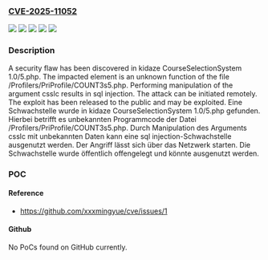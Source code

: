 ### [CVE-2025-11052](https://cve.mitre.org/cgi-bin/cvename.cgi?name=CVE-2025-11052)
![](https://img.shields.io/static/v1?label=Product&message=CourseSelectionSystem&color=blue)
![](https://img.shields.io/static/v1?label=Version&message=1.0%20&color=brightgreen)
![](https://img.shields.io/static/v1?label=Version&message=5.php%20&color=brightgreen)
![](https://img.shields.io/static/v1?label=Vulnerability&message=Injection&color=brightgreen)
![](https://img.shields.io/static/v1?label=Vulnerability&message=SQL%20Injection&color=brightgreen)

### Description

A security flaw has been discovered in kidaze CourseSelectionSystem 1.0/5.php. The impacted element is an unknown function of the file /Profilers/PriProfile/COUNT3s5.php. Performing manipulation of the argument csslc results in sql injection. The attack can be initiated remotely. The exploit has been released to the public and may be exploited.
Eine Schwachstelle wurde in kidaze CourseSelectionSystem 1.0/5.php gefunden. Hierbei betrifft es unbekannten Programmcode der Datei /Profilers/PriProfile/COUNT3s5.php. Durch Manipulation des Arguments csslc mit unbekannten Daten kann eine sql injection-Schwachstelle ausgenutzt werden. Der Angriff lässt sich über das Netzwerk starten. Die Schwachstelle wurde öffentlich offengelegt und könnte ausgenutzt werden.

### POC

#### Reference
- https://github.com/xxxmingyue/cve/issues/1

#### Github
No PoCs found on GitHub currently.

